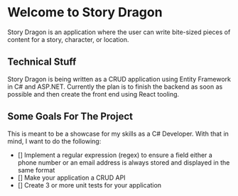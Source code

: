 # Welcome to Story Dragon
Story Dragon is an application where the user can write bite-sized pieces of content for a story, character, or location.

## Technical Stuff
Story Dragon is being written as a CRUD application using Entity Framework in C# and ASP.NET. Currently the plan is to finish the backend as soon as possible and then create the front end using React tooling.

## Some Goals For The Project
This is meant to be a showcase for my skills as a C# Developer. With that in mind, I want to do the following:

- [] Implement a regular expression (regex) to ensure a field either a phone number or an email address is always stored and displayed in the same format
- [] Make your application a CRUD API
- [] Create 3 or more unit tests for your application

